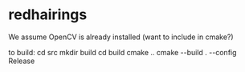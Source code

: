 # redhairings
We assume OpenCV is already installed (want to include in cmake?)

to build:
cd src
mkdir build
cd build
cmake ..
cmake --build . --config Release